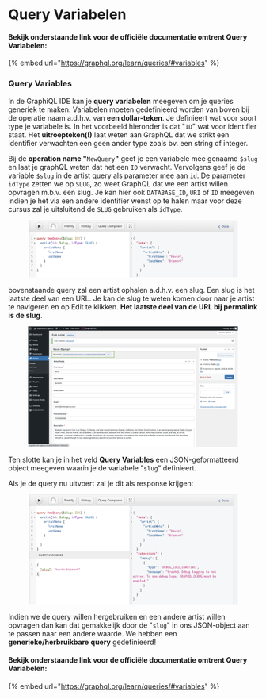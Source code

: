# Query Variabelen

#### Bekijk onderstaande link voor de officiële documentatie omtrent Query Variabelen:

{% embed url="https://graphql.org/learn/queries/#variables" %}

### Query Variables

In de GraphiQL IDE kan je **query variabelen** meegeven om je queries generiek te maken. Variabelen moeten gedefinieerd worden van boven bij de operatie naam a.d.h.v. van **een dollar-teken**. Je definieert wat voor soort type je variabele is. In het voorbeeld hieronder is dat "`ID`" wat voor identifier staat. Het **uitroepteken(!)** laat weten aan GraphQL dat we strikt een identifier verwachten een geen ander type zoals bv. een string of integer.

Bij de **operation name "**`NewQuery`**"** geef je een variabele mee genaamd `$slug` en laat je graphQL weten dat het een `ID` verwacht. Vervolgens geef je de variable  `$slug` in de artist query als parameter mee aan `id`. De parameter `idType` zetten we op `SLUG`, zo weet GraphQL dat we een artist willen opvragen m.b.v. een slug. Je kan hier ook `DATABASE_ID`, `URI` of `ID` meegeven indien je het via een andere identifier wenst op te halen maar voor deze cursus zal je uitsluitend de `SLUG` gebruiken als `idType`.

<figure><img src="../../../.gitbook/assets/image (192).png" alt=""><figcaption></figcaption></figure>

bovenstaande query zal een artist ophalen a.d.h.v. een slug. Een slug is het laatste deel van een URL. Je kan de slug te weten komen door naar je artist te navigeren en op Edit te klikken. **Het laatste deel van de URL bij permalink is de slug**.&#x20;

<figure><img src="../../../.gitbook/assets/image (204).png" alt=""><figcaption></figcaption></figure>

Ten slotte kan je in het veld **Query Variables** een JSON-geformatteerd object meegeven waarin je de variabele "`slug`" definieert.

Als je de query nu uitvoert zal je dit als response krijgen:

<figure><img src="../../../.gitbook/assets/image (191).png" alt=""><figcaption></figcaption></figure>

Indien we de query willen hergebruiken en een andere artist willen opvragen dan kan dat gemakkelijk door de "`slug`" in ons JSON-object aan te passen naar een andere waarde. We hebben een **generieke/herbruikbare** **query** gedefinieerd!

#### Bekijk onderstaande link voor de officiële documentatie omtrent Query Variabelen:

{% embed url="https://graphql.org/learn/queries/#variables" %}
